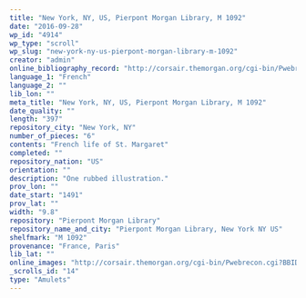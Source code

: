 ```yaml
---
title: "New York, NY, US, Pierpont Morgan Library, M 1092"
date: "2016-09-28"
wp_id: "4914"
wp_type: "scroll"
wp_slug: "new-york-ny-us-pierpont-morgan-library-m-1092"
creator: "admin"
online_bibliography_record: "http://corsair.themorgan.org/cgi-bin/Pwebrecon.cgi?BBID=160675"
language_1: "French"
language_2: ""
lib_lon: ""
meta_title: "New York, NY, US, Pierpont Morgan Library, M 1092"
date_quality: ""
length: "397"
repository_city: "New York, NY"
number_of_pieces: "6"
contents: "French life of St. Margaret"
completed: ""
repository_nation: "US"
orientation: ""
description: "One rubbed illustration."
prov_lon: ""
date_start: "1491"
prov_lat: ""
width: "9.8"
repository: "Pierpont Morgan Library"
repository_name_and_city: "Pierpont Morgan Library, New York NY US"
shelfmark: "M 1092"
provenance: "France, Paris"
lib_lat: ""
online_images: "http://corsair.themorgan.org/cgi-bin/Pwebrecon.cgi?BBID=343690"
_scrolls_id: "14"
type: "Amulets"
---
```



